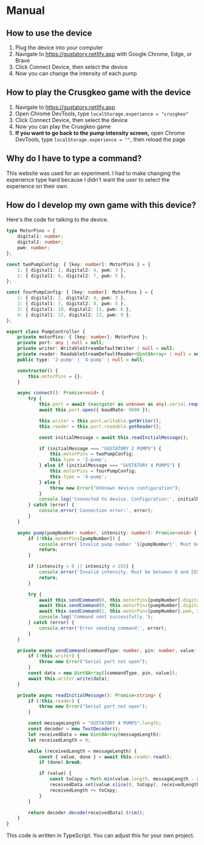 # Manual
## How to use the device
1. Plug the device into your computer
2. Navigate to https://gustatory.netlify.app with Google Chrome, Edge, or Brave
3. Click Connect Device, then select the device
4. Now you can change the intensity of each pump
## How to play the Crusgkeo game with the device
1. Navigate to https://gustatory.netlify.app
2. Open Chrome DevTools, type `localStorage.experience = "crusgkeo"`
3. Click Connect Device, then select the device
4. Now you can play the Crusgkeo game
5. **If you want to go back to the pump intensity screen,** open Chrome DevTools, type `localStorage.experience = ""`, then reload the page
## Why do I have to type a command?
This website was used for an experiment. I had to make changing the experience type hard because I didn't want the user to select the experience on their own.
## How do I develop my own game with this device?
Here's the code for talking to the device.
```typescript
type MotorPins = {
    digital1: number;
    digital2: number;
    pwm: number;
};

const twoPumpConfig: { [key: number]: MotorPins } = {
    1: { digital1: 2, digital2: 4, pwm: 3 },
    2: { digital1: 6, digital2: 7, pwm: 5 },
};

const fourPumpConfig: { [key: number]: MotorPins } = {
    1: { digital1: 2, digital2: 4, pwm: 3 },
    2: { digital1: 7, digital2: 8, pwm: 5 },
    3: { digital1: 10, digital2: 11, pwm: 6 },
    4: { digital1: 12, digital2: 13, pwm: 9 },
};

export class PumpController {
    private motorPins: { [key: number]: MotorPins };
    private port: any | null = null;
    private writer: WritableStreamDefaultWriter | null = null;
    private reader: ReadableStreamDefaultReader<Uint8Array> | null = null;
    public type: '2-pump' | '4-pump' | null = null;

    constructor() {
        this.motorPins = {};
    }

    async connect(): Promise<void> {
        try {
            this.port = await (navigator as unknown as any).serial.requestPort();
            await this.port.open({ baudRate: 9600 });

            this.writer = this.port.writable.getWriter();
            this.reader = this.port.readable.getReader();

            const initialMessage = await this.readInitialMessage();

            if (initialMessage === "GUSTATORY 2 PUMPS") {
                this.motorPins = twoPumpConfig;
                this.type = '2-pump';
            } else if (initialMessage === "GUSTATORY 4 PUMPS") {
                this.motorPins = fourPumpConfig;
                this.type = '4-pump';
            } else {
                throw new Error("Unknown device configuration");
            }
            console.log('Connected to device. Configuration:', initialMessage);
        } catch (error) {
            console.error('Connection error:', error);
        }
    }

    async pump(pumpNumber: number, intensity: number): Promise<void> {
        if (!this.motorPins[pumpNumber]) {
            console.error(`Invalid pump number '${pumpNumber}'. Must be between 1 and ${Object.keys(this.motorPins).length}.`);
            return;
        }

        if (intensity < 0 || intensity > 255) {
            console.error('Invalid intensity. Must be between 0 and 255.');
            return;
        }

        try {
            await this.sendCommand(0, this.motorPins[pumpNumber].digital1, 0);
            await this.sendCommand(0, this.motorPins[pumpNumber].digital2, 1);
            await this.sendCommand(1, this.motorPins[pumpNumber].pwm, intensity);
            console.log('Command sent successfully.');
        } catch (error) {
            console.error('Error sending command:', error);
        }
    }

    private async sendCommand(commandType: number, pin: number, value: number): Promise<void> {
        if (!this.writer) {
            throw new Error("Serial port not open");
        }
        const data = new Uint8Array([commandType, pin, value]);
        await this.writer.write(data);
    }

    private async readInitialMessage(): Promise<string> {
        if (!this.reader) {
            throw new Error("Serial port not open");
        }

        const messageLength = "GUSTATORY 4 PUMPS".length;
        const decoder = new TextDecoder();
        let receivedData = new Uint8Array(messageLength);
        let receivedLength = 0;

        while (receivedLength < messageLength) {
            const { value, done } = await this.reader.read();
            if (done) break;

            if (value) {
                const toCopy = Math.min(value.length, messageLength - receivedLength);
                receivedData.set(value.slice(0, toCopy), receivedLength);
                receivedLength += toCopy;
            }
        }

        return decoder.decode(receivedData).trim();
    }
}
```
This code is written in TypeScript. You can adjust this for your own project.
